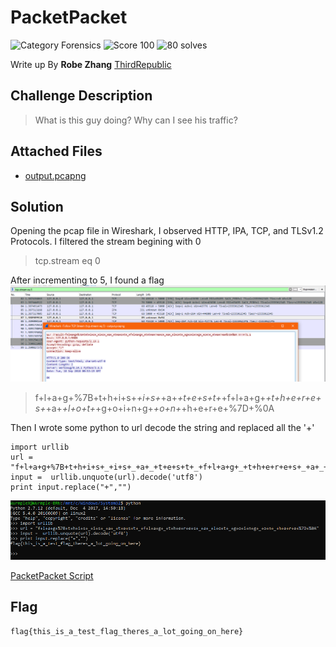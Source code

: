 # PacketPacket
![Category Forensics](https://img.shields.io/badge/category-forensics-%23968af0.svg?longCache=true&style=popout)
![Score 100](https://img.shields.io/badge/score-100-brightgreen.svg?longCache=true&style=popout)
![80 solves](https://img.shields.io/badge/solves-80-%2317a2b8.svg?longCache=true&style=popout)

Write up By
**Robe Zhang** [ThirdRepublic](https://github.com/ThirdRepublic)

## Challenge Description
> What is this guy doing? Why can I see his traffic?

## Attached Files
- [output.pcapng](output.pcapng)

## Solution
Opening the pcap file in Wireshark, I observed HTTP, IPA, TCP, and TLSv1.2 Protocols.
I filtered the stream begining with 0
> tcp.stream eq 0

After incrementing to 5,
I found a flag <br />
![screenshot](location.PNG) <br />
> f+l+a+g+%7B+t+h+i+s+_+i+s+_+a+_+t+e+s+t+_+f+l+a+g+_+t+h+e+r+e+s+_+a+_+l+o+t+_+g+o+i+n+g+_+o+n+_+h+e+r+e+%7D+%0A

Then I wrote some python to url decode the string and replaced all the '+' <br />
```
import urllib 
url = "f+l+a+g+%7B+t+h+i+s+_+i+s+_+a+_+t+e+s+t+_+f+l+a+g+_+t+h+e+r+e+s+_+a+_+l+o+t+_+g+o+i+n+g+_+o+n+_+h+e+r+e+%7D+%0A"
input =  urllib.unquote(url).decode('utf8')
print input.replace("+","")
```
![screenshot](solution.PNG) <br />

[PacketPacket Script](PacketPacket.py)

## Flag
```
flag{this_is_a_test_flag_theres_a_lot_going_on_here}
```

